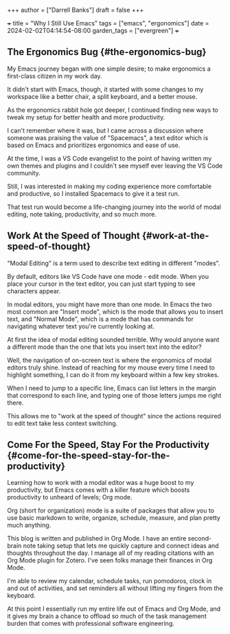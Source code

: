 +++
author = ["Darrell Banks"]
draft = false
+++

~~+~~
title = "Why I Still Use Emacs"
tags = ["emacs", "ergonomics"]
date = 2024-02-02T04:14:54-08:00
garden_tags = ["evergreen"]
~~+~~


## The Ergonomics Bug {#the-ergonomics-bug}

My Emacs journey began with one simple desire; to make ergonomics a first-class
citizen in my work day.

It didn't start with Emacs, though, it started with some changes to my workspace
like a better chair, a split keyboard, and a better mouse.

As the ergonomics rabbit hole got deeper, I continued finding new ways to tweak
my setup for better health and more productivity.

I can't remember where it was, but I came across a discussion where someone was
praising the value of "Spacemacs", a text editor which is based on Emacs
and prioritizes ergonomics and ease of use.

At the time, I was a VS Code evangelist to the point of having written my own
themes and plugins and I couldn't see myself ever leaving the VS Code community.

Still, I was interested in making my coding experience more comfortable and productive,
so I installed Spacemacs to give it a test run.

That test run would become a life-changing journey into the world of modal editing,
note taking, productivity, and so much more.


## Work At the Speed of Thought {#work-at-the-speed-of-thought}

"Modal Editing" is a term used to describe text editing in different "modes".

By default, editors like VS Code have one mode - edit mode. When you place your cursor
in the text editor, you can just start typing to see characters appear.

In modal editors, you might have more than one mode. In Emacs the two most common are "Insert mode",
which is the mode that allows you to insert text, and "Normal Mode", which is a mode that has commands
for navigating whatever text you're currently looking at.

At first the idea of modal editing sounded terrible. Why would anyone want a different mode
than the one that lets you insert text into the editor?

Well, the navigation of on-screen text is where the ergonomics of modal editors truly shine. Instead of reaching
for my mouse every time I need to highlight something, I can do it from my keyboard within a few key strokes.

When I need to jump to a specific line, Emacs can list letters in the margin that correspond to each line,
and typing one of those letters jumps me right there.

This allows me to "work at the speed of thought" since the actions required to edit text take less context
switching.


## Come For the Speed, Stay For the Productivity {#come-for-the-speed-stay-for-the-productivity}

Learning how to work with a modal editor was a huge boost to my productivity, but Emacs comes with
a killer feature which boosts productivity to unheard of levels; Org mode.

Org (short for organization) mode is a suite of packages that allow you to use basic markdown to write, organize,
schedule, measure, and plan pretty much anything.

This blog is written and published in Org Mode. I have an entire second-brain note taking setup that lets me
quickly capture and connect ideas and thoughts throughout the day. I manage all of my reading citations with
an Org Mode plugin for Zotero. I've seen folks manage their finances in Org Mode.

I'm able to review my calendar, schedule tasks, run pomodoros, clock in and out of activities, and set reminders
all without lifting my fingers from the keyboard.

At this point I essentially run my entire life out of Emacs and Org Mode, and it gives my brain a chance to offload
so much of the task management burden that comes with professional software engineering.
